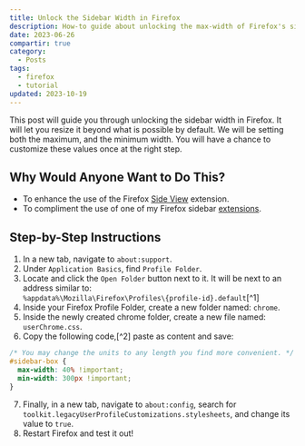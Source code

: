 ```yaml
---
title: Unlock the Sidebar Width in Firefox
description: How-to guide about unlocking the max-width of Firefox's sidebar. Doing so net's you a better experience when using extensions within the sidebar.
date: 2023-06-26
compartir: true
category:
  - Posts
tags:
  - firefox
  - tutorial
updated: 2023-10-19
---
```



This post will guide you through unlocking the sidebar width in Firefox. It will let you resize it beyond what is possible by default. We will be setting both the maximum, and the minimum width. You will have a chance to customize these values once at the right step.

## Why Would Anyone Want to Do This?

* To enhance the use of the Firefox [Side View](https://addons.mozilla.org/en-US/firefox/addon/side-view/) extension.
* To compliment the use of one of my Firefox sidebar [extensions](https://addons.mozilla.org/en-US/firefox/user/17772574/).

## Step-by-Step Instructions

1. In a new tab, navigate to `about:support`.
2. Under `Application Basics`, find `Profile Folder`.
3. Locate and click the `Open Folder` button next to it. It will be next to an address similar to:  
`%appdata%\Mozilla\Firefox\Profiles\{profile-id}.default`[^1]
4. Inside your Firefox Profile Folder, create a new folder named: `chrome`.
5. Inside the newly created chrome folder, create a new file named: `userChrome.css`.
6. Copy the following code,[^2] paste as content and save:

```css
/* You may change the units to any length you find more convenient. */
#sidebar-box {
  max-width: 40% !important;
  min-width: 300px !important;
}
```

7. Finally, in a new tab, navigate to `about:config`, search for `toolkit.legacyUserProfileCustomizations.stylesheets`, and change its value to `true`.
8. Restart Firefox and test it out!
